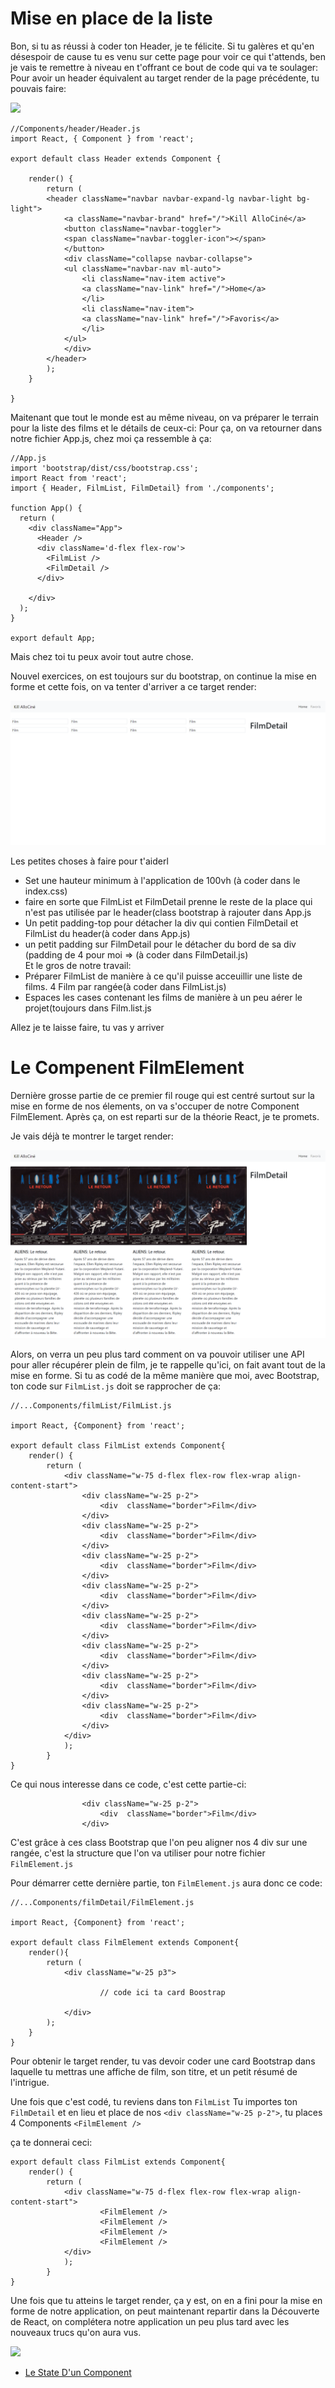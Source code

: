 <h1>Mise en place de la liste</h1>

Bon, si tu as réussi à coder ton Header, je te félicite. Si tu galères et qu'en désespoir de cause tu es venu sur cette page pour voir ce qui t'attends, ben je vais te remettre à niveau en t'offrant ce bout de code qui va te soulager:
Pour avoir un header équivalent au target render de la page précédente, tu pouvais faire:

<img src='https://thumbs.gfycat.com/HighlevelIllustriousDairycow-small.gif' />

```
//Components/header/Header.js
import React, { Component } from 'react';

export default class Header extends Component {

    render() {
        return (
        <header className="navbar navbar-expand-lg navbar-light bg-light">
            <a className="navbar-brand" href="/">Kill AlloCiné</a>
            <button className="navbar-toggler">
            <span className="navbar-toggler-icon"></span>
            </button>
            <div className="collapse navbar-collapse">
            <ul className="navbar-nav ml-auto">
                <li className="nav-item active">
                <a className="nav-link" href="/">Home</a>
                </li>
                <li className="nav-item">
                <a className="nav-link" href="/">Favoris</a>
                </li>
            </ul>
            </div>
        </header>
        );
    }

}
```

Maitenant que tout le monde est au même niveau, on va préparer le terrain pour la liste des films et le détails de ceux-ci:
Pour ça, on va retourner dans notre fichier App.js, chez moi ça ressemble à ça:

```
//App.js
import 'bootstrap/dist/css/bootstrap.css';
import React from 'react';
import { Header, FilmList, FilmDetail} from './components';

function App() {
  return (
    <div className="App">
      <Header />
      <div className='d-flex flex-row'>
        <FilmList />
        <FilmDetail />
      </div>

    </div>
  );
}

export default App;
```

Mais chez toi tu peux avoir tout autre chose.

Nouvel exercices, on est toujours sur du bootstrap, on continue la mise en forme et cette fois, on va tenter d'arriver a ce target render:

<img src="https://raw.githubusercontent.com/GuyVil1/theorie-React/master/rendu002.png" />
          
Les petites choses à faire pour t'aiderl

<ul>
    <li>Set une hauteur minimum à l'application de 100vh (à coder dans le index.css)</li>
    <li>faire en sorte que FilmList et FilmDetail prenne le reste de la place qui n'est pas utilisée par le header(class bootstrap à rajouter dans App.js</li>
    <li>Un petit padding-top pour détacher la div qui contien FilmDetail et FilmList du header(à coder dans App.js)
    <li>un petit padding sur FilmDetail pour le détacher du bord de sa div (padding de 4 pour moi => (à coder dans FilmDetail.js)</li>
    Et le gros de notre travail:
    <li>Préparer FilmList de manière à ce qu'il puisse acceuillir une liste de films. 4 Film par rangée(à coder dans FilmList.js)</li>
    <li>Espaces les cases contenant les films de manière à un peu aérer le projet(toujours dans Film.list.js</li>
</ul>

Allez je te laisse faire, tu vas y arriver

<h1>Le Compenent FilmElement</h1>
Dernière grosse partie de ce premier fil rouge qui est centré surtout sur la mise en forme de nos élements, on va s'occuper de notre Component FilmElement.
Après ça, on est reparti sur de la théorie React, je te promets.

Je vais déjà te montrer le target render:

<img src="https://raw.githubusercontent.com/GuyVil1/theorie-React/master/rendu003.png" />
          
Alors, on verra un peu plus tard comment on va pouvoir utiliser une API pour aller récupérer plein de film, je te rappelle qu'ici, on fait avant tout de la mise en forme.
Si tu as codé de la même manière que moi, avec Bootstrap, ton code sur ```FilmList.js``` doit se rapprocher de ça:


```
//...Components/filmList/FilmList.js

import React, {Component} from 'react';

export default class FilmList extends Component{
    render() {
        return (
            <div className="w-75 d-flex flex-row flex-wrap align-content-start">
                <div className="w-25 p-2">
                    <div  className="border">Film</div>
                </div>
                <div className="w-25 p-2">
                    <div  className="border">Film</div>
                </div>
                <div className="w-25 p-2">
                    <div  className="border">Film</div>
                </div>
                <div className="w-25 p-2">
                    <div  className="border">Film</div>
                </div>
                <div className="w-25 p-2">
                    <div  className="border">Film</div>
                </div>
                <div className="w-25 p-2">
                    <div  className="border">Film</div>
                </div>
                <div className="w-25 p-2">
                    <div  className="border">Film</div>
                </div>
                <div className="w-25 p-2">
                    <div  className="border">Film</div>
                </div>
            </div>
            );
        }
}
```

Ce qui nous interesse dans ce code, c'est cette partie-ci:

```
                <div className="w-25 p-2">
                    <div  className="border">Film</div>
                </div>
```


C'est grâce à ces class Bootstrap que l'on peu aligner nos 4 div sur une rangée, c'est la structure que l'on va utiliser pour notre fichier ```FilmElement.js```

Pour démarrer cette dernière partie, ton ```FilmElement.js``` aura donc ce code:

``` 
//...Components/filmDetail/FilmElement.js

import React, {Component} from 'react';

export default class FilmElement extends Component{
    render(){
        return (
            <div className="w-25 p3">

                    // code ici ta card Boostrap

            </div>
        );
    }
}
```

Pour obtenir le target render, tu vas devoir coder une card Bootstrap dans laquelle tu mettras une affiche de film, son titre, et un petit résumé de l'intrigue.

Une fois que c'est codé, tu reviens dans ton ```FilmList```
Tu importes ton ```FilmDetail``` et en lieu et place de nos ```<div className="w-25 p-2">```, tu places 4 Components ```<FilmElement />```


ça te donnerai ceci:

```
export default class FilmList extends Component{
    render() {
        return (
            <div className="w-75 d-flex flex-row flex-wrap align-content-start">
                    <FilmElement />
                    <FilmElement />
                    <FilmElement />
                    <FilmElement />
            </div>
            );
        }
}
```

Une fois que tu atteins le target render, ça y est, on en a fini pour la mise en forme de notre application, on peut maintenant repartir dans la Découverte de React, on complétera notre application un peu plus tard avec les nouveaux trucs qu'on aura vus.

<img src="https://media.giphy.com/media/l0HlTLuV9vSTxlj0I/giphy.gif" />

<ul>
    <li><a href=https://github.com/GuyVil1/theorie-React/blob/master/8.Le-state-d-un-component.md"">Le State D'un Component</a></li>
    </ul>
    


